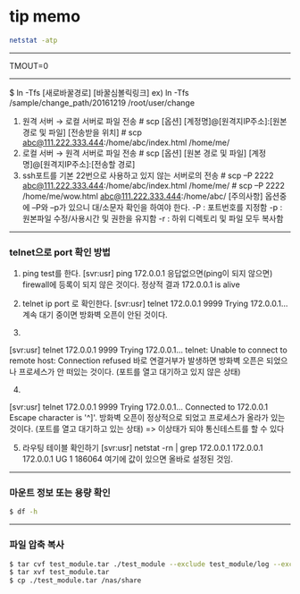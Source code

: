 # tip memo

```bash
netstat -atp
```

----

TMOUT=0

----

$ ln -Tfs [새로바꿀경로] [바꿀심볼릭링크]
ex) ln -Tfs /sample/change_path/20161219 /root/user/change

1) 원격 서버 → 로컬 서버로 파일 전송
        # scp [옵션] [계정명]@[원격지IP주소]:[원본 경로 및 파일] [전송받을 위치]
        # scp abc@111.222.333.444:/home/abc/index.html /home/me/
2) 로컬 서버 → 원격 서버로 파일 전송
        # scp [옵션] [원본 경로 및 파일] [계정명]@[원격지IP주소]:[전송할 경로]
3) ssh포트를 기본 22번으로 사용하고 있지 않는 서버로의 전송
        # scp –P 2222 abc@111.222.333.444:/home/abc/index.html /home/me/
        # scp –P 2222 /home/me/wow.html abc@111.222.333.444:/home/abc/
        [주의사항]
        옵션중에 –P와 –p가 있으니 대/소문자 확인을 하여야 한다.
        -P : 포트번호를 지정함
        -p : 원본파일 수정/사용시간 및 권한을 유지함
        -r : 하위 디렉토리 및 파일 모두 복사함

----

### telnet으로 port 확인 방법

1. ping test를 한다.
[svr:usr] ping 172.0.0.1
응답없으면(ping이 되지 않으면) firewall에 등록이 되지 않은 것이다.
정상적 결과 172.0.0.1  is alive

2. telnet ip port 로 확인한다.
[svr:usr] telnet 172.0.0.1 9999
Trying 172.0.0.1...
계속 대기 중이면 방화벽 오픈이 안된 것이다.

3.
[svr:usr] telnet 172.0.0.1 9999
Trying 172.0.0.1...
telnet: Unable to connect to remote host: Connection refused
바로 연결거부가 발생하면 방화벽 오픈은 되었으나 프로세스가 안 떠있는 것이다.
(포트를 열고 대기하고 있지 않은 상태)

4.
[svr:usr] telnet 172.0.0.1 9999
Trying 172.0.0.1...
Connected to 172.0.0.1
Escape character is '^]'.
방화벽 오픈이 정상적으로 되었고 프로세스가 올라가 있는 것이다.
(포트를 열고 대기하고 있는 상태)
=> 이상태가 되야 통신테스트를 할 수 있다

5. 라우팅 테이블 확인하기
[svr:usr] netstat -rn | grep 172.0.0.1
172.0.0.1         172.0.0.1            UG       1 186064
여기에 값이 있으면 올바로 설정된 것임.

----

### 마운트 정보 또는 용량 확인

```bash
$ df -h
```
----

### 파일 압축 복사

```bash
$ tar cvf test_module.tar ./test_module --exclude test_module/log --exclude test_module/tmp
$ tar xvf test_module.tar
$ cp ./test_module.tar /nas/share
```

